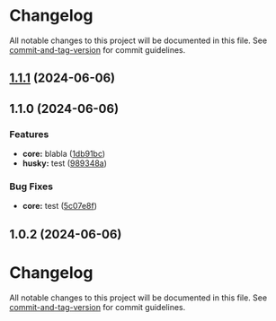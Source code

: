 # Changelog

All notable changes to this project will be documented in this file. See [commit-and-tag-version](https://github.com/absolute-version/commit-and-tag-version) for commit guidelines.

## [1.1.1](https://github.com/enriquegq-arkeero/test/compare/v1.1.0...v1.1.1) (2024-06-06)

## 1.1.0 (2024-06-06)


### Features

* **core:** blabla ([1db91bc](https://github.com/enriquegq-arkeero/test/commit/1db91bcf90b88638b7f8b6ffcc6c3d592d8078eb))
* **husky:** test ([989348a](https://github.com/enriquegq-arkeero/test/commit/989348a398dcb4d0b84971f9b9a71d7a15d0b2a2))


### Bug Fixes

* **core:** test ([5c07e8f](https://github.com/enriquegq-arkeero/test/commit/5c07e8f6cb9c2a3a31eed2360b3b9c9af98cfd99))

## 1.0.2 (2024-06-06)

# Changelog

All notable changes to this project will be documented in this file. See [commit-and-tag-version](https://github.com/absolute-version/commit-and-tag-version) for commit guidelines.
